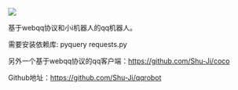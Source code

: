 ![](https://github.com/Shu-Ji/qqrobot/raw/master/img.jpg)

基于webqq协议和小i机器人的qq机器人。

需要安装依赖库: pyquery requests.py

另外一个基于webqq协议的qq客户端：https://github.com/Shu-Ji/coco

Github地址：https://github.com/Shu-Ji/qqrobot
